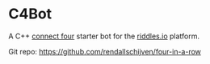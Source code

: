 # C4Bot
A C++ [connect four](https://playground.riddles.io/competitions/four-in-a-row) starter bot for the [riddles.io](https://www.riddles.io) platform.

Git repo: https://github.com/rendallschijven/four-in-a-row

